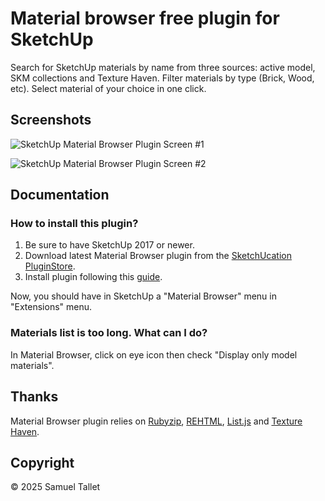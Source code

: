 # Material browser free plugin for SketchUp

Search for SketchUp materials by name from three sources: active model, SKM collections and Texture Haven. Filter materials by type (Brick, Wood, etc). Select material of your choice in one click.

Screenshots
-----------

![SketchUp Material Browser Plugin Screen #1](https://github.com/SamuelTallet/SketchUp-Material-Browser-Plugin/raw/main/docs/screenshots/sketchup-material-browser-plugin-screenshot-one.jpg)

![SketchUp Material Browser Plugin Screen #2](https://github.com/SamuelTallet/SketchUp-Material-Browser-Plugin/raw/main/docs/screenshots/sketchup-material-browser-plugin-screenshot-two.jpg)

Documentation
-------------

### How to install this plugin?

1. Be sure to have SketchUp 2017 or newer.
2. Download latest Material Browser plugin from the [SketchUcation PluginStore](https://sketchucation.com/plugin/2365-material_browser).
3. Install plugin following this [guide](https://www.youtube.com/watch?v=tyM5f81eRno).

Now, you should have in SketchUp a "Material Browser" menu in "Extensions" menu.

### Materials list is too long. What can I do?

In Material Browser, click on eye icon then check "Display only model materials".

Thanks
------

Material Browser plugin relies on [Rubyzip](https://github.com/rubyzip/rubyzip), [REHTML](https://github.com/nazoking/rehtml), [List.js](https://github.com/javve/list.js) and [Texture Haven](https://github.com/gregzaal/Texture-Haven).

Copyright
---------

© 2025 Samuel Tallet
